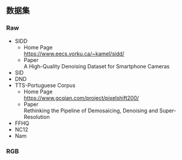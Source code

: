 ## 数据集
### Raw
- SIDD  
	- Home Page  
	  https://www.eecs.yorku.ca/~kamel/sidd/  
	- Paper  
	  A High-Quality Denoising Dataset for Smartphone Cameras  
- SID  
- DND 
- TTS-Portuguese Corpus   
  - Home Page  
    https://www.gcqian.com/project/pixelshift200/  
  - Paper   
    Rethinking the Pipeline of Demosaicing, Denoising and Super-Resolution
- FFHQ   
- NC12  
- Nam    

### RGB
<!--stackedit_data:
eyJoaXN0b3J5IjpbMTI4NTQ4MTUzOSwtMjQ4NzQyNDAwLDEwMj
Y5ODk3MF19
-->